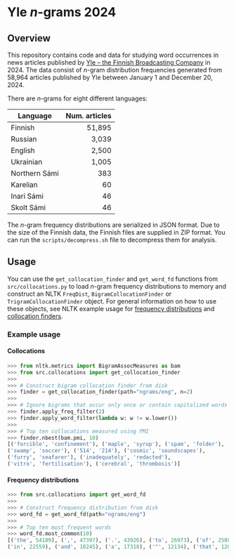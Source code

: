 # Yle *n*-grams 2024

## Overview

This repository contains code and data for studying word occurrences in news articles published by [Yle – the Finnish Broadcasting Company](https://yle.fi/) in 2024. The data consist of *n*-gram distribution
frequencies generated from 58,964 articles published by Yle between January 1
and December 20, 2024.

There are *n*-grams for eight different languages:

| Language      | Num. articles |
|---------------|--------------:|
| Finnish       | 51,895        |
| Russian       | 3,039         |
| English       | 2,500         |
| Ukrainian     | 1,005         |
| Northern Sámi | 383           |
| Karelian      | 60            |
| Inari Sámi    | 46            |
| Skolt Sámi    | 46            |

The *n*-gram frequency distributions are serialized in JSON format. Due to the
size of the Finnish data, the Finnish files are supplied in ZIP format. You
can run the `scripts/decompress.sh` file to decompress them for analysis.

## Usage

You can use the `get_collocation_finder` and `get_word_fd` functions from
`src/collocations.py` to load *n*-gram frequency distributions to memory and
construct an NLTK `FreqDist`, `BigramCollocationFinder` or
`TrigramCollocationFinder` object. For general information on how to use these
objects, see NLTK example usage for
[frequency distributions](https://www.nltk.org/howto/probability.html#freqdist)
and
[collocation finders](https://www.nltk.org/howto/collocations.html#collocations).

### Example usage

#### Collocations

```python
>>> from nltk.metrics import BigramAssocMeasures as bam
>>> from src.collocations import get_collocation_finder
>>>
>>> # Construct bigram collocation finder from disk
>>> finder = get_collocation_finder(path="ngrams/eng", n=2)
>>>
>>> # Ignore bigrams that occur only once or contain capitalized words
>>> finder.apply_freq_filter(2)
>>> finder.apply_word_filter(lambda w: w != w.lower())
>>>
>>> # Top ten collocations measured using PMI
>>> finder.nbest(bam.pmi, 10)
[('forcible', 'confinement'), ('maple', 'syrup'), ('spam', 'folder'),
('swamp', 'soccer'), ('514', '214'), ('cosmic', 'soundscapes'),
('furry', 'seafarer'), ('inadequately', 'redacted'),
('vitro', 'fertilisation'), ('cerebral', 'thrombosis')]
```

#### Frequency distributions

```python
>>> from src.collocations import get_word_fd
>>>
>>> # Construct frequency distribution from disk
>>> word_fd = get_word_fd(path="ngrams/eng")
>>>
>>> # Top ten most frequent words
>>> word_fd.most_common(10)
[('the', 54109), (',', 47397), ('.', 43926), ('to', 26973), ('of', 25880),
('in', 22559), ('and', 18245), ('a', 17318), ('"', 12134), ('that', 12052)]
```
